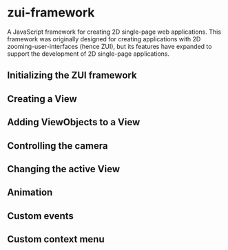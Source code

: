zui-framework
=============

A JavaScript framework for creating 2D single-page web applications. This framework was originally designed for creating applications with 2D zooming-user-interfaces (hence ZUI), but its features have expanded to support the development of 2D single-page applications.


Initializing the ZUI framework
-------------


Creating a View
-------------


Adding ViewObjects to a View
-------------


Controlling the camera
-------------


Changing the active View
-------------


Animation
-------------


Custom events
-------------


Custom context menu
-------------

